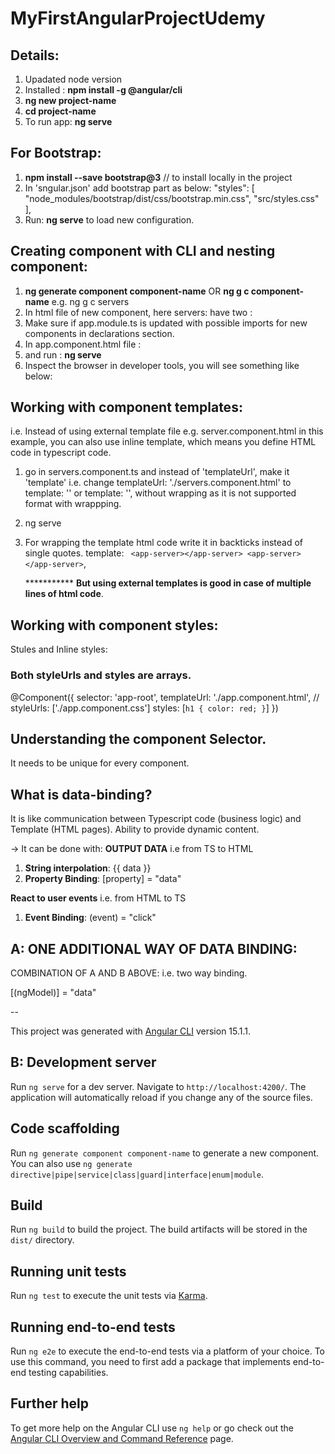 # MyFirstAngularProjectUdemy

## Details:
1. Upadated node version
2. Installed : **npm install -g @angular/cli**
3. **ng new project-name**
4. **cd project-name**
5. To run app: **ng serve**
   


## For Bootstrap:
1. **npm install --save bootstrap@3**  // to install locally in the project
2. In 'sngular.json' add bootstrap part as below: 
   "styles": [
              "node_modules/bootstrap/dist/css/bootstrap.min.css",
              "src/styles.css"
            ],
3. Run: **ng serve** to load new configuration.

## Creating component with CLI and nesting component:
1. **ng generate component component-name** OR **ng g c component-name** e.g. ng g c servers
2. In html file of new component, here servers: have two : <app-server></app-server>
<app-server></app-server>
3. Make sure if app.module.ts is updated with possible imports for new components in declarations section.
4. In app.component.html file : <app-servers></app-servers>
5. and run : **ng serve**
6. Inspect the browser in developer tools, you will see something like below: 
   <app-servers>
      <app-server></app-server>
      <app-server></app-server>
   </app-servers>

## Working with component templates: 
i.e. Instead of using external template file e.g. server.component.html in this example, you can also use inline template, which means you define HTML code in typescript code.

1. go in servers.component.ts and instead of 'templateUrl', make it 'template'
   i.e. change templateUrl: './servers.component.html'
   to template: '<app-server></app-server>'
   or template: '<app-server></app-server><app-server></app-server>', without wrapping as it is not supported format with wrappping.
2. ng serve
3. For wrapping the template html code write it in backticks instead of single quotes.
   template: `
    <app-server></app-server>
    <app-server></app-server>`,

    *********** **But using external templates is good in case of multiple lines of html code**.

## Working with component styles:
Stules and Inline styles:
### Both styleUrls and styles are arrays.

@Component({
  selector: 'app-root',
  templateUrl: './app.component.html',
  // styleUrls: ['./app.component.css']
  styles: [`
  h1 {
    color: red;
  }
  `]
})


## Understanding the component Selector.
It needs to be unique for every component.

## What is data-binding?
It is like communication between Typescript code (business logic) and Template (HTML pages).
Ability to provide dynamic content.

-> It can be done with:
**OUTPUT DATA** i.e from TS to HTML
1. **String interpolation**:
   {{ data }}
2. **Property Binding**:
   [property] = "data"

**React to user events**  i.e. from HTML to TS
1. **Event Binding**:
   (event) = "click"

## A: ONE ADDITIONAL WAY OF DATA BINDING:
COMBINATION OF A AND B ABOVE:
i.e. two way binding.

[(ngModel)] = "data"




--

This project was generated with [Angular CLI](https://github.com/angular/angular-cli) version 15.1.1.

## B: Development server

Run `ng serve` for a dev server. Navigate to `http://localhost:4200/`. The application will automatically reload if you change any of the source files.

## Code scaffolding

Run `ng generate component component-name` to generate a new component. You can also use `ng generate directive|pipe|service|class|guard|interface|enum|module`.

## Build

Run `ng build` to build the project. The build artifacts will be stored in the `dist/` directory.

## Running unit tests

Run `ng test` to execute the unit tests via [Karma](https://karma-runner.github.io).

## Running end-to-end tests

Run `ng e2e` to execute the end-to-end tests via a platform of your choice. To use this command, you need to first add a package that implements end-to-end testing capabilities.

## Further help

To get more help on the Angular CLI use `ng help` or go check out the [Angular CLI Overview and Command Reference](https://angular.io/cli) page.
